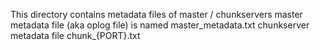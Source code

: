 This directory contains metadata files of master / chunkservers
master metadata file (aka oplog file) is named master_metadata.txt
chunkserver metadata file chunk_{PORT}.txt